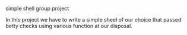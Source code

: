 simple shell group project

In this project we have to write a simple sheel of our choice that passed betty checks using various function at our disposal.
